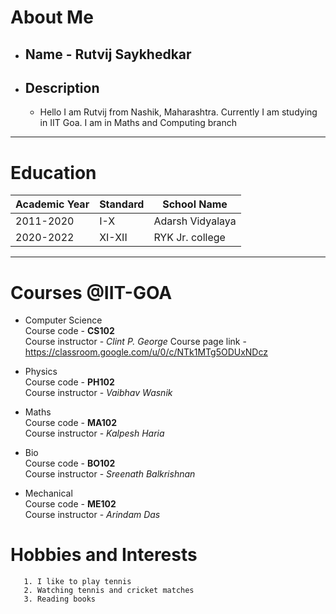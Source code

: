 # About Me

- ## Name - Rutvij Saykhedkar

- ## Description
  - Hello I am Rutvij from Nashik, Maharashtra. Currently I am studying in IIT Goa. I am in Maths and Computing branch
  
 ____

# Education

| Academic Year | Standard | School Name |
| ---------     | -----    | -----       |
|2011-2020|I-X|Adarsh Vidyalaya|
|2020-2022|XI-XII|RYK Jr. college|

______

# Courses @IIT-GOA

- Computer Science\
Course code - **CS102**\
Course instructor - *Clint P. George*
Course page link - <https://classroom.google.com/u/0/c/NTk1MTg5ODUxNDcz>

- Physics\
Course code - **PH102**\
Course instructor - *Vaibhav Wasnik*

- Maths\
Course code - **MA102**\
Course instructor - *Kalpesh Haria*

- Bio\
Course code - **BO102**\
Course instructor - *Sreenath Balkrishnan*

- Mechanical\
Course code - **ME102**\
Course instructor - *Arindam Das*

# Hobbies and Interests
    
       1. I like to play tennis
       2. Watching tennis and cricket matches
       3. Reading books

